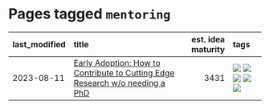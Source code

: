 # Pages tagged `mentoring`

|last_modified|title|est. idea maturity|tags
|:---|:---|---:|:---|
|2023-08-11|[Early Adoption: How to Contribute to Cutting Edge Research w/o needing a PhD](../early_adoption_and_fomo.md)|3431|[![](https://img.shields.io/badge/tag-autobiographical-6013c8)](../tags/autobiographical.md) [![](https://img.shields.io/badge/tag-career_advice-e3be61)](../tags/career_advice.md) [![](https://img.shields.io/badge/tag-early_adoption-e9b626)](../tags/early_adoption.md) [![](https://img.shields.io/badge/tag-mentoring-1614f8)](../tags/mentoring.md) [![](https://img.shields.io/badge/tag-reddit-82d6e)](../tags/reddit.md)|